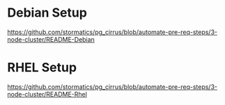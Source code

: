 # Debian Setup
https://github.com/stormatics/pg_cirrus/blob/automate-pre-req-steps/3-node-cluster/README-Debian

# RHEL Setup
https://github.com/stormatics/pg_cirrus/blob/automate-pre-req-steps/3-node-cluster/README-Rhel
